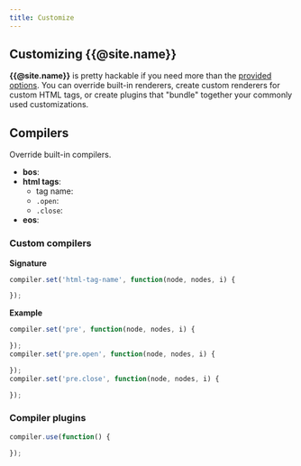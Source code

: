 ```yaml
---
title: Customize
---
```


## Customizing {{@site.name}}

**{{@site.name}}** is pretty hackable if you need more than the [provided options](options.html). You can override built-in renderers, create custom renderers for custom HTML tags, or create plugins that "bundle" together your commonly used customizations.

## Compilers

Override built-in compilers.

- **bos**:
- **html tags**:
  * tag name:
  * `.open`:
  * `.close`:
- **eos**:

### Custom compilers

**Signature**

```js
compiler.set('html-tag-name', function(node, nodes, i) {

});
```

**Example**

```js
compiler.set('pre', function(node, nodes, i) {

});
compiler.set('pre.open', function(node, nodes, i) {

});
compiler.set('pre.close', function(node, nodes, i) {

});
```

### Compiler plugins

```js
compiler.use(function() {

});
```
